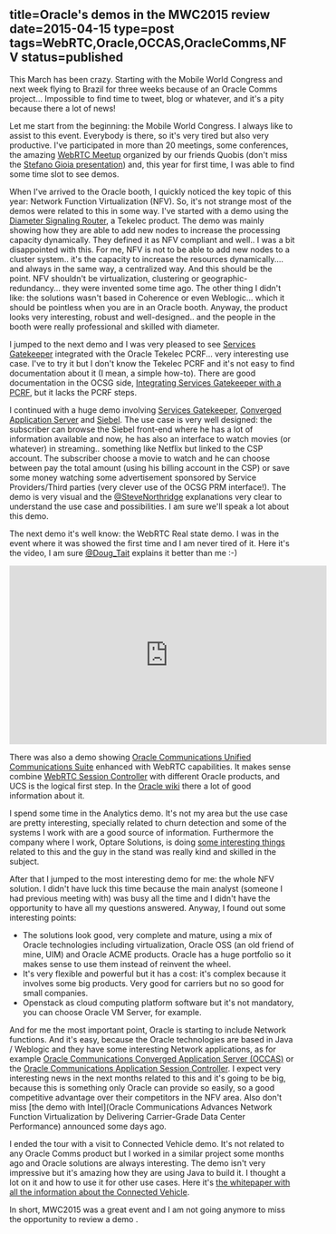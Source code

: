 title=Oracle's demos in the MWC2015 review
date=2015-04-15
type=post
tags=WebRTC,Oracle,OCCAS,OracleComms,NFV
status=published
---------

This March has been crazy. Starting with the Mobile World Congress and next week flying to Brazil for three weeks because of an Oracle Comms project... Impossible to find time to tweet, blog or whatever, and it's a pity because there a lot of news!

Let me start from the beginning: the Mobile World Congress. I always like to assist to this event. Everybody is there, so it's very tired but also very productive. I've participated in more than 20 meetings, some conferences, the amazing [WebRTC Meetup](http://www.meetup.com/WebRTC-Barcelona/) organized by our friends Quobis (don't miss the [Stefano Gioia presentation](https://www.youtube.com/watch?v=B-81k_pDU24)) and, this year for first time, I was able to find some time slot to see demos.

When I've arrived to the Oracle booth, I quickly noticed the key topic of this year: Network Function Virtualization (NFV). So, it's not strange most of the demos were related to this in some way. I've started with a demo using the [Diameter Signaling Router](http://www.oracle.com/us/products/applications/communications/diameter-signaling-router/index.html), a Tekelec product. The demo was mainly showing how they are able to add new nodes to increase the processing capacity dynamically. They defined it as NFV compliant and well.. I was a bit disappointed with this. For me, NFV is not to be able to add new nodes to a cluster system.. it's the capacity to increase the resources dynamically.... and always in the same way, a centralized way. And this should be the point. NFV shouldn't be virtualization, clustering or geographic-redundancy... they were invented some time ago. The other thing I didn't like: the solutions wasn't based in Coherence or even Weblogic... which it should be pointless when you are in an Oracle booth. Anyway, the product looks very interesting, robust and well-designed.. and the people in the booth were really professional and skilled with diameter.

I jumped to the next demo and I was very pleased to see [Services Gatekeeper](http://www.oracle.com/us/products/applications/communications/connected-digital-lifestyle/services-gatekeeper/overview/index.html) integrated with the Oracle Tekelec PCRF... very interesting use case. I've to try it but I don't know the Tekelec PCRF and it's not easy to find documentation about it (I mean, a simple how-to). There are good documentation in the OCSG side, [Integrating Services Gatekeeper with a PCRF](http://docs.oracle.com/cd/E50778_01/doc.60/e55395/ipl_pcrf.htm#SGIPL700), but it lacks the PCRF steps.

I continued with a huge demo involving [Services Gatekeeper](http://www.oracle.com/us/products/applications/communications/connected-digital-lifestyle/services-gatekeeper/overview/index.html), [Converged Application Server](http://www.oracle.com/us/products/applications/communications/unified-communications/converged-application-server-edition/overview/index.html) and [Siebel](http://www.oracle.com/us/products/applications/siebel/overview/index.html). The use case is very well designed: the subscriber can browse the Siebel front-end where he has a lot of information available and now, he has also an interface to watch movies (or whatever) in streaming.. something like Netflix but linked to the CSP account. The subscriber choose a movie to watch and he can choose between pay the total amount (using his billing account in the CSP) or save some money watching some advertisement sponsored by Service Providers/Third parties (very clever use of the OCSG PRM interface!). The demo is very visual and the [@SteveNorthridge](https://twitter.com/SteveNorthridge) explanations very clear to understand the use case and possibilities. I am sure we'll speak a lot about this demo.

The next demo it's well know: the WebRTC Real state demo. I was in the event where it was showed the first time and I am never tired of it. Here it's the video, I am sure [@Doug_Tait](https://twitter.com/Doug_Tait) explains it better than me :-)

<iframe width="560" height="315" src="https://www.youtube.com/embed/t2CZxyR3ftw" frameborder="0" allowfullscreen></iframe>

There was also a demo showing [Oracle Communications Unified Communications Suite](http://www.oracle.com/us/products/applications/communications/unified-communications/overview/index.html) enhanced with WebRTC capabilities. It makes sense combine [WebRTC Session Controller](http://www.oracle.com/us/products/applications/communications/web-rtc-session-controller/overview/index.html) with different Oracle products, and UCS is the logical first step. In the [Oracle wiki](https://wikis.oracle.com/display/CommSuite/Overview+of+Convergence+with+WebRTC) there a lot of good information about it.

I spend some time in the Analytics demo. It's not my area but the use case are pretty interesting, specially related to churn detection and some of the systems I work with are a good source of information. Furthermore the company where I work, Optare Solutions, is doing [some interesting things](http://optaresolutions.com/innovacion/) related to this and the guy in the stand was really kind and skilled in the subject.

After that I jumped to the most interesting demo for me: the whole NFV solution. I didn't have luck this time because the main analyst (someone I had previous meeting with) was busy all the time and I didn't have the opportunity to have all my questions answered. Anyway, I found out some interesting points:
* The solutions look good, very complete and mature, using a mix of Oracle technologies including virtualization, Oracle OSS (an old friend of mine, UIM) and Oracle ACME products. Oracle has a huge portfolio so it makes sense to use them instead of reinvent the wheel.
* It's very flexible and powerful but it has a cost: it's complex because it involves some big products. Very good for carriers but no so good for small companies.
* Openstack as cloud computing platform software but it's not mandatory, you can choose Oracle VM Server, for example.

And for me the most important point, Oracle is starting to include Network functions. And it's easy, because the Oracle technologies are based in Java / Weblogic and they have some interesting Network applications, as for example [Oracle Communications Converged Application Server (OCCAS)](http://www.oracle.com/us/products/applications/communications/unified-communications/converged-application-server-edition/overview/index.html) or the [Oracle Communications Application Session Controller](http://www.oracle.com/us/products/applications/communications/application-session-controller/index.html). I expect very interesting news in the next months related to this and it's going to be big, because this is something only Oracle can provide so easily, so a good competitive advantage over their competitors in the NFV area. Also don't miss [the demo with Intel](Oracle Communications Advances Network Function Virtualization by Delivering Carrier-Grade Data Center Performance) announced some days ago.

I ended the tour with a visit to Connected Vehicle demo. It's not related to any Oracle Comms product but I worked in a similar project some months ago and Oracle solutions are always interesting. The demo isn't very impressive but it's amazing how they are using Java to build it. I thought a lot on it and how to use it for other use cases. Here it's [the whitepaper with all the information about the Connected Vehicle](http://www.oracle.com/us/solutions/internetofthings/java-iot-connected-vehicle-wp-2401533.pdf).

In short, MWC2015 was a great event and I am not going anymore to miss the opportunity to review a demo .

